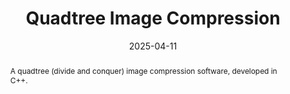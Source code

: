 ---
title:          "Quadtree Image Compression"
date:           2025-04-11
selected:       false
abstract: >-
  A quadtree (divide and conquer) image compression software, developed in C++.
cover:          /assets/images/covers/image.png
links:
  Code: https://github.com/Sanesasaha/Tucil2_13523066
---